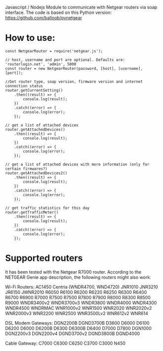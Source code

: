 Javascript / Nodejs Module to communicate with Netgear routers via soap interface. The code
is based on this Python version: https://github.com/balloob/pynetgear

# How to use:

```
const NetgearRouter = require('netgear.js');

// host, username and port are optional. Defaults are: 'routerlogin.net', 'admin', 5000
const router = new NetgearRouter(password, [host], [username], [port]);

//Get router type, soap version, firmware version and internet connection status
router.getCurrentSetting()
	.then((result) => {
		console.log(result);
	})
	.catch((error) => {
		console.log(error);
	});

// get a list of attached devices
router.getAttachedDevices()
	.then((result) => {
		console.log(result);
	})
	.catch((error) => {
		console.log(error);
	});

// get a list of attached devices with more information (only for certain firmwares?)
router.getAttachedDevices2()
	.then((result) => {
		console.log(result);
	})
	.catch((error) => {
		console.log(error);
	});

// get traffic statistics for this day
router.getTrafficMeter()
	.then((result) => {
		console.log(result);
	})
	.catch((error) => {
		console.log(error);
	});
```


# Supported routers

It has been tested with the Netgear R7000 router.
According to the NETGEAR Genie app description, the following routers might also work:

Wi-Fi Routers:
AC1450
Centria (WNDR4700, WND4720)
JNR1010
JNR3210
JR6150
JWNR2010
R6050
R6100
R6200
R6220
R6250
R6300
R6400
R6700
R6900
R7000
R7500
R7500
R7800
R7900
R8000
R8300
R8500
R9000
WNDR3400v2
WNDR3700v3
WNDR3800
WNDR4000
WNDR4300
WNDR4500
WNDRMAC
WNR1000v2
WNR1500
WNR2020
WNR2020v2
WNR2000v3
WNR2200
WNR2500
WNR3500Lv2
WNR612v2
WNR614

DSL Modem Gateways:
DGN2200B
DGND3700B
D3600
D6000
D6100
D6200
D6000
D6200B
D6300
D6300B
D6400
D7000
D7800
DGN1000
DGN2200v3
DGN2200v4
DGND3700v2
DGND3800B
DGND4000

Cable Gateway:
C7000
C6300
C6250
C3700
C3000
N450
